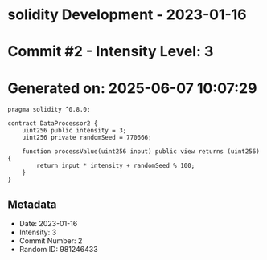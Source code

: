 ﻿# solidity Development - 2023-01-16
# Commit #2 - Intensity Level: 3
# Generated on: 2025-06-07 10:07:29
```solidity
pragma solidity ^0.8.0;

contract DataProcessor2 {
    uint256 public intensity = 3;
    uint256 private randomSeed = 770666;

    function processValue(uint256 input) public view returns (uint256) {
        return input * intensity + randomSeed % 100;
    }
}
```
## Metadata
- Date: 2023-01-16
- Intensity: 3
- Commit Number: 2
- Random ID: 981246433

